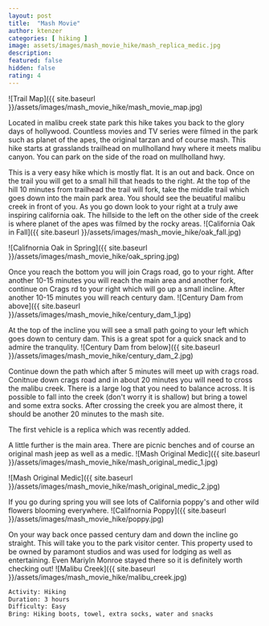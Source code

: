 ```yaml
---
layout: post
title:  "Mash Movie"
author: ktenzer
categories: [ hiking ]
image: assets/images/mash_movie_hike/mash_replica_medic.jpg
description: 
featured: false
hidden: false
rating: 4
---
```

![Trail Map]({{ site.baseurl }}/assets/images/mash_movie_hike/mash_movie_map.jpg)

Located in malibu creek state park this hike takes you back to the glory days of hollywood. Countless movies and TV series were filmed in the park such as planet of the apes, the original tarzan and of course mash. This hike starts at grasslands trailhead on mullholland hwy where it meets malibu canyon. You can park on the side of the road on mullholland hwy.

This is a very easy hike which is mostly flat. It is an out and back. Once on the trail you will get to a small hill that heads to the right. At the top of the hill 10 minutes from trailhead the trail will fork, take the middle trail which goes down into the main park area. You should see the beuatiful malibu creek in front of you. As you go down look to your right at a truly awe inspiring california oak. The hillside to the left on the other side of the creek is where planet of the apes was filmed by the rocky areas.
![California Oak in Fall]({{ site.baseurl }}/assets/images/mash_movie_hike/oak_fall.jpg)

![Califnornia Oak in Spring]({{ site.baseurl }}/assets/images/mash_movie_hike/oak_spring.jpg)

Once you reach the bottom you will join Crags road, go to your right. After another 10-15 minutes you will reach the main area and another fork, continue on Crags rd to your right which will go up a small incline. After another 10-15 minutes you will reach century dam.
![Century Dam from above]({{ site.baseurl }}/assets/images/mash_movie_hike/century_dam_1.jpg)

At the top of the incline you will see a small path going to your left which goes down to century dam. This is a great spot for a quick snack and to admire the tranqulity.
![Century Dam from below]({{ site.baseurl }}/assets/images/mash_movie_hike/century_dam_2.jpg)

Continue down the path which after 5 minutes will meet up with crags road. Conitnue down crags road and in about 20 minutes you will need to cross the malibu creek. There is a large log that you need to balance across. It is possible to fall into the creek (don't worry it is shallow) but bring a towel and some extra socks. After crossing the creek you are almost there, it should be another 20 minutes to the mash site.

The first vehicle is a replica which was recently added.

A little further is the main area. There are picnic benches and of course an original mash jeep as well as a medic.
![Mash Original Medic]({{ site.baseurl }}/assets/images/mash_movie_hike/mash_original_medic_1.jpg)

![Mash Original Medic]({{ site.baseurl }}/assets/images/mash_movie_hike/mash_original_medic_2.jpg)

If you go during spring you will see lots of California poppy's and other wild flowers blooming everywhere.
![Califnornia Poppy]({{ site.baseurl }}/assets/images/mash_movie_hike/poppy.jpg)

On your way back once passed century dam and down the incline go straight. This will take you to the park visitor center. This property used to be owned by paramont studios and was used for lodging as well as entertaining. Even Mariyln Monroe stayed there so it is definitely worth checking out!
![Malibu Creek]({{ site.baseurl }}/assets/images/mash_movie_hike/malibu_creek.jpg)

```html
Activity: Hiking
Duration: 3 hours
Difficulty: Easy
Bring: Hiking boots, towel, extra socks, water and snacks
```

